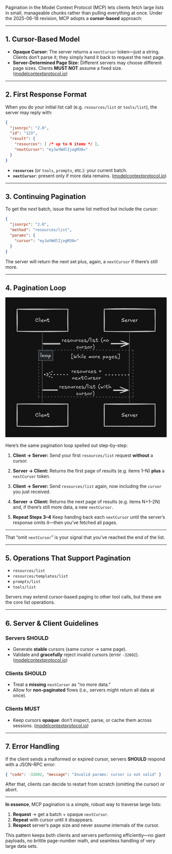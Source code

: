 Pagination in the Model Context Protocol (MCP) lets clients fetch large lists in small, manageable chunks rather than pulling everything at once. Under the 2025-06-18 revision, MCP adopts a **cursor-based** approach:

---

## 1. Cursor-Based Model

* **Opaque Cursor:** The server returns a `nextCursor` token—just a string. Clients don’t parse it; they simply hand it back to request the next page.
* **Server-Determined Page Size:** Different servers may choose different page sizes. Clients **MUST NOT** assume a fixed size. ([modelcontextprotocol.io][1])

---

## 2. First Response Format

When you do your initial list call (e.g. `resources/list` or `tools/list`), the server may reply with:

```json
{
  "jsonrpc": "2.0",
  "id": "123",
  "result": {
    "resources": [ /* up to N items */ ],
    "nextCursor": "eyJwYWdlIjogM30="
  }
}
```

* **`resources`** (or `tools`, `prompts`, etc.): your current batch.
* **`nextCursor`**: present only if more data remains. ([modelcontextprotocol.io][1])

---

## 3. Continuing Pagination

To get the *next* batch, issue the same list method but include the cursor:

```json
{
  "jsonrpc": "2.0",
  "method": "resources/list",
  "params": {
    "cursor": "eyJwYWdlIjogM30="
  }
}
```

The server will return the next set plus, again, a `nextCursor` if there’s still more.

---

## 4. Pagination Loop

![MCP Pagination Flow](image.png)

Here’s the same pagination loop spelled out step-by-step:

1. **Client → Server:**
   Send your first `resources/list` request **without** a cursor.

2. **Server → Client:**
   Returns the first page of results (e.g. items 1–N) **plus** a `nextCursor` token.

3. **Client → Server:**
   Send `resources/list` again, now including the `cursor` you just received.

4. **Server → Client:**
   Returns the next page of results (e.g. items N+1–2N) and, if there’s still more data, a new `nextCursor`.

5. **Repeat Steps 3–4**
   Keep handing back each `nextCursor` until the server’s response omits it—then you’ve fetched all pages.

---

That “omit `nextCursor`” is your signal that you’ve reached the end of the list.

---

## 5. Operations That Support Pagination

* `resources/list`
* `resources/templates/list`
* `prompts/list`
* `tools/list`

Servers may extend cursor-based paging to other tool calls, but these are the core list operations.

---

## 6. Server & Client Guidelines

### Servers **SHOULD**

* Generate **stable** cursors (same cursor → same page).
* Validate and **gracefully** reject invalid cursors (error `-32602`). ([modelcontextprotocol.io][1])

### Clients **SHOULD**

* Treat a **missing** `nextCursor` as “no more data.”
* Allow for **non-paginated** flows (i.e., servers might return all data at once).

### Clients **MUST**

* Keep cursors **opaque**: don’t inspect, parse, or cache them across sessions. ([modelcontextprotocol.io][1])

---

## 7. Error Handling

If the client sends a malformed or expired cursor, servers **SHOULD** respond with a JSON-RPC error:

```json
{ "code": -32602, "message": "Invalid params: cursor is not valid" }
```

After that, clients can decide to restart from scratch (omitting the cursor) or abort.

---

**In essence**, MCP pagination is a simple, robust way to traverse large lists:

1. **Request** → get a batch + opaque `nextCursor`.
2. **Repeat** with cursor until it disappears.
3. **Respect** server’s page size and never assume internals of the cursor.

This pattern keeps both clients and servers performing efficiently—no giant payloads, no brittle page-number math, and seamless handling of very large data sets.

[1]: https://modelcontextprotocol.io/specification/2025-06-18/server/utilities/pagination?utm_source=chatgpt.com "Pagination - Model Context Protocol"
